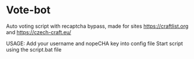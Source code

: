 # Vote-bot
Auto voting script with recaptcha bypass, made for sites https://craftlist.org and https://czech-craft.eu/

USAGE:
Add your username and nopeCHA key into config file
Start script using the script.bat file
